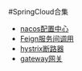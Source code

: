 #SpringCloud合集
* [nacos配置中心](nacos.md)
* [Feign服务间调用](feign.md)
* [hystrix断路器](hystrix.md)
* [gateway网关](gateway.md)
















